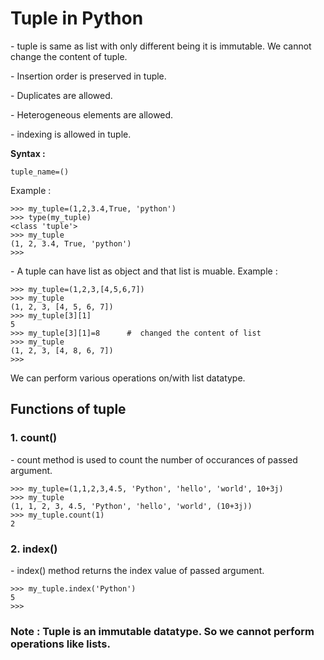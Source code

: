 # Tuple in Python

\- tuple is same as list with only different being it is immutable. We cannot change the content of tuple.

\- Insertion order is preserved in tuple.

\- Duplicates are allowed.

\- Heterogeneous elements are allowed.

\- indexing is allowed in tuple.

**Syntax :** 
```
tuple_name=() 
```
Example :
```
>>> my_tuple=(1,2,3.4,True, 'python')
>>> type(my_tuple)
<class 'tuple'>
>>> my_tuple
(1, 2, 3.4, True, 'python')
>>> 
```
\- A tuple can have list as object and that list is muable.
Example :
```
>>> my_tuple=(1,2,3,[4,5,6,7])
>>> my_tuple
(1, 2, 3, [4, 5, 6, 7])
>>> my_tuple[3][1]
5
>>> my_tuple[3][1]=8      #  changed the content of list
>>> my_tuple
(1, 2, 3, [4, 8, 6, 7])
>>> 
```
We can perform various operations on/with list datatype.

## Functions of tuple

### 1. count()

\- count method is used to count the number of occurances of passed argument.
```
>>> my_tuple=(1,1,2,3,4.5, 'Python', 'hello', 'world', 10+3j)
>>> my_tuple
(1, 1, 2, 3, 4.5, 'Python', 'hello', 'world', (10+3j))
>>> my_tuple.count(1)
2
```

### 2. index()
\- index() method returns the index value of passed argument.
```
>>> my_tuple.index('Python')
5
>>> 
```

### Note : Tuple is an immutable datatype. So we cannot perform operations like lists.